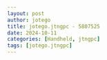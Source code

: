 ```yaml
---
layout: post
author: jotego
title: jotego.jtngpc - 5807525
date: 2024-10-11
categories: [Handheld, jtngpc]
tags: [jotego.jtngpc]
---
```


